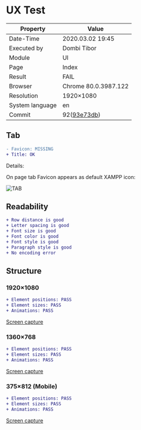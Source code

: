 # UX Test

| Property | Value |
| -- | -- |
| Date-Time | 2020.03.02 19:45 |
| Executed by | Dombi Tibor |
| Module | UI |
| Page | Index |
| Result | FAIL |
| Browser | Chrome 80.0.3987.122  |
| Resolution | 1920×1080 |
| System language | en |
| Commit | 92([93e73db](https://github.com/dombidav/afp2_web/commit/93e73dbe714862e92f8316e8bc175db43d7579eb)) |

## Tab
```diff
- Favicon: MISSING
+ Title: OK
```

Details:

On page tab Favicon appears as default XAMPP icon: 

![TAB](https://github.com/dombidav/afp2_web/raw/master/test/UX/Index_2020-03-02/Tab.png)

## Readability

```diff
+ Row distance is good
+ Letter spacing is good
+ Font size is good
+ Font color is good
+ Font style is good
+ Paragraph style is good
+ No encoding error
```

## Structure

### 1920×1080

```diff
+ Element positions: PASS
+ Element sizes: PASS
+ Animations: PASS
```

[Screen capture](https://github.com/dombidav/afp2_web/raw/master/test/UX/Index_2020-03-02/1080p.png)

### 1360×768

```diff
+ Element positions: PASS
+ Element sizes: PASS
+ Animations: PASS
```

[Screen capture](https://github.com/dombidav/afp2_web/raw/master/test/UX/Index_2020-03-02/720p.png)

### 375×812 (Mobile)

```diff
+ Element positions: PASS
+ Element sizes: PASS
+ Animations: PASS
```

[Screen capture](https://github.com/dombidav/afp2_web/raw/master/test/UX/Index_2020-03-02/Mobile.png)
